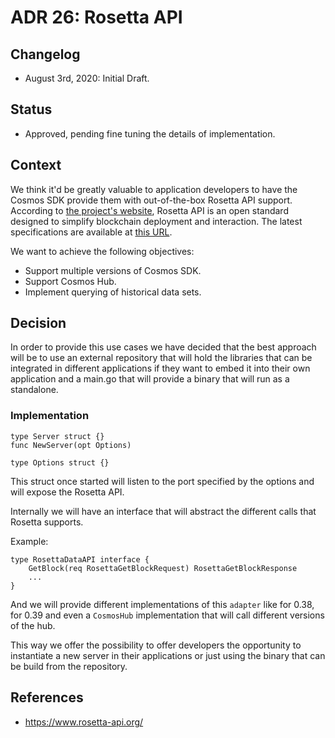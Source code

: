 # ADR 26: Rosetta API

## Changelog

- August 3rd, 2020: Initial Draft.

## Status

- Approved, pending fine tuning the details of implementation.

## Context

We think it'd be greatly valuable to application developers to have the Cosmos SDK
provide them with out-of-the-box Rosetta API support.
According to [the project's website](https://www.rosetta-api.org/), Rosetta API is an open
standard designed to simplify blockchain deployment and interaction. The latest specifications are
available at [this URL](https://www.rosetta-api.org/docs/Reference.html).

We want to achieve the following objectives:

- Support multiple versions of Cosmos SDK.
- Support Cosmos Hub.
- Implement querying of historical data sets.

## Decision

In order to provide this use cases we have decided that the best approach will be to 
use an external repository that will hold the libraries that can be integrated in
different applications if they want to embed it into their own application and a
main.go that will provide a binary that will run as a standalone.

### Implementation

```
type Server struct {}
func NewServer(opt Options)

type Options struct {}
```

This struct once started will listen to the port specified by the options and will
expose the Rosetta API.

Internally we will have an interface that will abstract the different calls that Rosetta supports.

Example:

```
type RosettaDataAPI interface {
    GetBlock(req RosettaGetBlockRequest) RosettaGetBlockResponse
    ...
}
```

And we will provide different implementations of this `adapter` like for 0.38, for 0.39
and even a `CosmosHub` implementation that will call different versions of the hub.

This way we offer the possibility to offer developers the opportunity to instantiate
a new server in their applications or just using the binary that can be build from the
repository.

## References

- https://www.rosetta-api.org/
